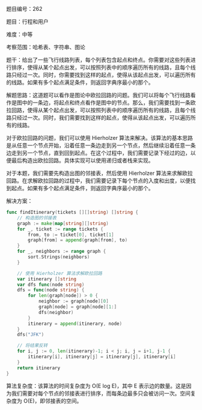 题目编号：262

题目：行程和用户

难度：中等

考察范围：哈希表、字符串、图论

题干：给出了一些飞行线路列表，每个列表包含起点和终点。你需要对这些列表进行排序，使得从某个起点出发，可以按照列表中的顺序遍历所有的线路，且每个线路只经过一次。同时，你需要找到这样的起点，使得从该起点出发，可以遍历所有的线路。如果有多个起点满足条件，则返回字典序最小的那个。

解题思路：这道题可以看作是图论中欧拉回路的问题。我们可以将每个飞行线路看作是图中的一条边，将起点和终点看作是图中的节点。那么，我们需要找到一条欧拉回路，使得从某个起点出发，可以按照列表中的顺序遍历所有的线路，且每个线路只经过一次。同时，我们需要找到这样的起点，使得从该起点出发，可以遍历所有的线路。

对于欧拉回路的问题，我们可以使用 Hierholzer 算法来解决。该算法的基本思路是从任意一个节点开始，沿着任意一条边走到另一个节点，然后继续沿着任意一条边走到另一个节点，直到回到起点。在这个过程中，我们需要记录下经过的边，以便最后构造出欧拉回路。具体实现可以使用递归或者栈来实现。

对于本题，我们需要先构造出图的邻接表，然后使用 Hierholzer 算法来求解欧拉回路。在求解欧拉回路的过程中，我们需要记录下每个节点的入度和出度，以便找到起点。如果有多个起点满足条件，则返回字典序最小的那个。

解决方案：

```go
func findItinerary(tickets [][]string) []string {
    // 构造图的邻接表
    graph := make(map[string][]string)
    for _, ticket := range tickets {
        from, to := ticket[0], ticket[1]
        graph[from] = append(graph[from], to)
    }
    for _, neighbors := range graph {
        sort.Strings(neighbors)
    }

    // 使用 Hierholzer 算法求解欧拉回路
    var itinerary []string
    var dfs func(node string)
    dfs = func(node string) {
        for len(graph[node]) > 0 {
            neighbor := graph[node][0]
            graph[node] = graph[node][1:]
            dfs(neighbor)
        }
        itinerary = append(itinerary, node)
    }
    dfs("JFK")

    // 将结果反转
    for i, j := 0, len(itinerary)-1; i < j; i, j = i+1, j-1 {
        itinerary[i], itinerary[j] = itinerary[j], itinerary[i]
    }
    return itinerary
}
```

算法复杂度：该算法的时间复杂度为 O(E log E)，其中 E 表示边的数量。这是因为我们需要对每个节点的邻接表进行排序，而每条边最多只会被访问一次。空间复杂度为 O(E)，即邻接表的空间。
